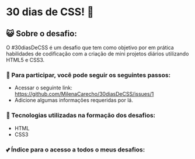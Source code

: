 # 30 dias de CSS!  🚀

## :smiley_cat: Sobre o desafio: 
O #30diasDeCSS é um desafio que tem como objetivo por em prática habilidades de codificação com a criação de mini projetos diários utilizando HTML5 e CSS3.


### :feet: Para participar, você pode seguir os seguintes passos: 
- Acessar o seguinte link: https://github.com/MilenaCarecho/30diasDeCSS/issues/1
- Adicione algumas informações requeridas por lá.

### :paperclip: Tecnologias utilizadas na formação dos desafios:
- HTML
- CSS3 
    
### :two_hearts: Índice para o acesso a todos o meus desafios:
